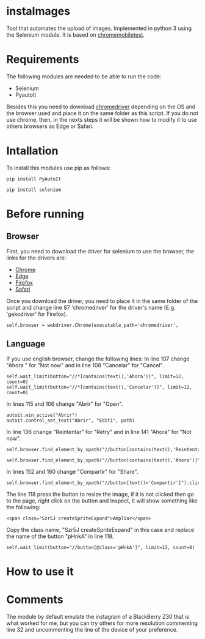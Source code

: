 # instaImages
Tool that automates the upload of images.
Implemented in python 3 using the Selenium module.
It is based on [chromemobiletest](https://gist.github.com/devinmancuso/ec8ae08fa73402e45bf1).

# Requirements
The following modules are needed to be able to run the code:
* Selenium
* PyautoIt

Besides this you need to download [chromedriver](https://sites.google.com/a/chromium.org/chromedriver/downloads) depending on the OS and the browser used and place it on the same folder as this script.
If you do not use chrome, then, in the nexts steps it will be shown how to modify it to use others browsers as Edge or Safari.

# Intallation
To install this modules use pip as follows:
```
pip install PyAutoIt
```
```
pip install selenium
```

# Before running
## Browser
First, you need to download the driver for selenium to use the browser, the links for the drivers are:
* [Chrome](https://sites.google.com/a/chromium.org/chromedriver/downloads)
* [Edge](https://developer.microsoft.com/en-us/microsoft-edge/tools/webdriver/)
* [Firefox](https://github.com/mozilla/geckodriver/releases)
* [Safari](https://webkit.org/blog/6900/webdriver-support-in-safari-10/)

Once you download the driver, you need to place it in the same folder of the script and change line 87 'chromedriver' for the driver's name (E.g. 'gekodriver' for Firefox).
```
self.browser = webdriver.Chrome(executable_path='chromedriver',
```
## Language
If you use english browser, change the following lines:
In line 107 change "Ahora " for "Not now" and in line 108 "Cancelar" for "Cancel".
```
self.wait_limit(button="//*[contains(text(),'Ahora')]", limit=12, count=0)
self.wait_limit(button="//*[contains(text(),'Cancelar')]", limit=12, count=0)
```

In lines 115 and 106 change "Abrir" for "Open".
```
autoit.win_active("Abrir")
autoit.control_set_text("Abrir", "Edit1", path)
```

In line 136 change "Reintentar" for "Retry" and in line 141 "Ahora" for "Not now".
```
self.browser.find_element_by_xpath("//button[contains(text(),'Reintentar')]").click()
```
```
self.browser.find_element_by_xpath("//button[contains(text(),'Ahora')]").click()
```

In lines 152 and 160 change "Compartir" for "Share".
```
self.browser.find_element_by_xpath("//button[text()='Compartir']").click()
```

The line 118 press the button to resize the image, if it is not clicked then go to the page, right click on the button and Inspect, it will show something like the following:
```
<span class="Szr5J createSpriteExpand">Ampliar</span>
```
Copy the class name, "Szr5J createSpriteExpand" in this case and replace the name of the button "pHnkA" in line 118.
```
self.wait_limit(button="//button[@class='pHnkA']", limit=12, count=0)
```

# How to use it


# Comments
The module by default emulate the instagram of a BlackBerry Z30 that is what worked for me, but you can try others for more resolution commenting line 32 and uncommenting the line of the device of your preference.